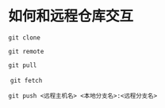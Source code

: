 # 如何和远程仓库交互

`git clone `

`git remote`

`git pull`

​	`git fetch`

`git push <远程主机名> <本地分支名>:<远程分支名> `

